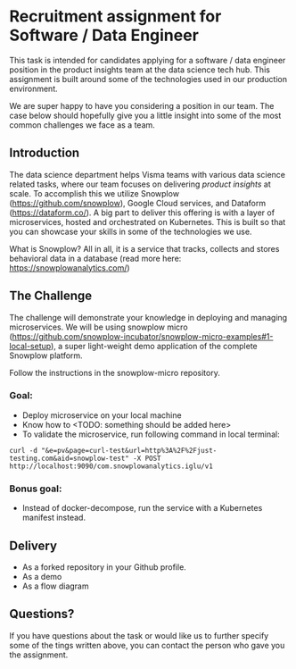 # Recruitment assignment for Software / Data Engineer

This task is intended for candidates applying for a software / data engineer position in the product insights team at the data science tech hub. This assignment is built around some of the technologies used in our production environment.

We are super happy to have you considering a position in our team. The case below should hopefully give you a little insight into some of the most common challenges we face as a team.

## Introduction

The data science department helps Visma teams with various data science related tasks, where our team focuses on delivering *product insights* at scale. To accomplish this we utilize Snowplow (https://github.com/snowplow), Google Cloud services, and Dataform (https://dataform.co/). A big part to deliver this offering is with a layer of microservices, hosted and orchestrated on Kubernetes. This is built so that you can showcase your skills in some of the technologies we use.

What is Snowplow? All in all, it is a service that tracks, collects and stores behavioral data in a database (read more here: https://snowplowanalytics.com/)

## The Challenge

The challenge will demonstrate your knowledge in deploying and managing microservices. We will be using snowplow micro (https://github.com/snowplow-incubator/snowplow-micro-examples#1-local-setup), a super light-weight demo application of the complete Snowplow platform.

Follow the instructions in the snowplow-micro repository.

### Goal:
- Deploy microservice on your local machine
- Know how to <TODO: something should be added here>
- To validate the microservice, run following command in local terminal:
```
curl -d "&e=pv&page=curl-test&url=http%3A%2F%2Fjust-testing.com&aid=snowplow-test" -X POST http://localhost:9090/com.snowplowanalytics.iglu/v1
```

### Bonus goal:
- Instead of docker-decompose, run the service with a Kubernetes manifest instead.

## Delivery
- As a forked repository in your Github profile.
- As a demo
- As a flow diagram

## Questions?

If you have questions about the task or would like us to further specify some of the tings written above, you can contact the person who gave you the assignment.
